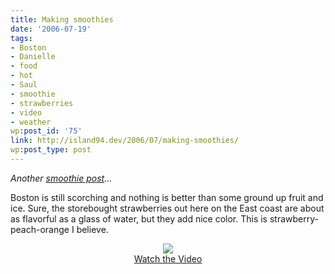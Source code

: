 ```yaml
---
title: Making smoothies
date: '2006-07-19'
tags:
- Boston
- Danielle
- food
- hot
- Saul
- smoothie
- strawberries
- video
- weather
wp:post_id: '75'
link: http://island94.dev/2006/07/making-smoothies/
wp:post_type: post
---
```


<em>Another <a href="/taxonomy/term/126">smoothie post</a>...</em>

Boston is still scorching and nothing is better than some ground up fruit and ice. Sure, the storebought strawberries out here on the East coast are about as flavorful as a glass of water, but they add nice color. This is strawberry-peach-orange I believe.

<div style="text-align:center">
	<a href="http://blip.tv/file/get/Bensheldon-MakingSmoothies470.mp4?source=3"><img border="0" src="http://blip.tv/uploadedFiles/Bensheldon-MakingSmoothies470-837.jpg" /></a>
	<br />
	<a href="http://blip.tv/file/get/Bensheldon-MakingSmoothies470.mp4?source=3">Watch the Video</a>

</div>

<!--break-->
